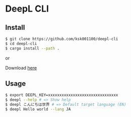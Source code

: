 # DeepL CLI

## Install

```bash
$ git clone https://github.com/ksk001100/deepl-cli
$ cd deepl-cli
$ cargo install --path .
```
or

Download [here](https://github.com/ksk001100/deepl-cli/releases)

## Usage

```bash
$ export DEEPL_KEY=xxxxxxxxxxxxxxxxxxxxxxxxxxxxxxx
$ deepl --help # => Show help
$ deepl こんにちは世界 # => Default target language (EN)
$ deepl Hello world --lang JA
```